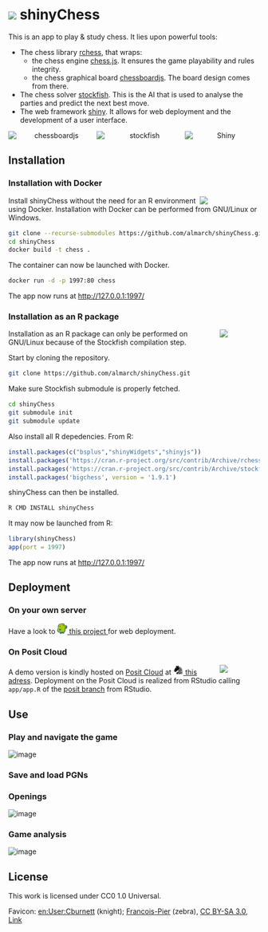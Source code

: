 # <img src="https://upload.wikimedia.org/wikipedia/commons/thumb/4/4a/Chess_Zdt45.svg/45px-Chess_Zdt45.svg.png?20170728103323" width = "50px" /> shinyChess

This is an app to play & study chess. It lies upon powerful tools:

- The chess library [rchess](https://github.com/jbkunst/rchess), that wraps:
    - the chess engine [chess.js](https://github.com/jhlywa/chess.js). It ensures the game playability and rules integrity.
    - the chess graphical board [chessboardjs](https://github.com/oakmac/chessboardjs). The board design comes from there.
- The chess solver [stockfish](https://github.com/official-stockfish/Stockfish). This is the AI that is used to analyse the parties and predict the next best move.
- The web framework [shiny](https://github.com/rstudio/shiny). It allows for web deployment and the development of a user interface.

<div align="center">
<div style="
    display: flex;
    flex-direction: row;
    justify-content: space-around;
    margin: auto;
">
    <img src="https://github.com/user-attachments/assets/3c73d0fe-169c-49da-84d0-8f5e330bd9ec" alt="chessboardjs"  width="200px">
    <img src="https://stockfishchess.org/images/logo/icon_512x512@2x.png" alt="stockfish"  width="200px">
    <img src="https://camo.githubusercontent.com/b1bcd1d17cbe316d92317dbdcfead95a3fef02332b2ac8333ea09bd91365d74e/68747470733a2f2f75706c6f61642e77696b696d656469612e6f72672f77696b6970656469612f636f6d6d6f6e732f7468756d622f622f62662f5368696e795f6865785f6c6f676f2e7376672f38303070782d5368696e795f6865785f6c6f676f2e7376672e706e67" alt="Shiny"  width="170px">
</div>
</div>

## Installation

### Installation with Docker

<img src="https://upload.wikimedia.org/wikipedia/commons/e/ea/Docker_%28container_engine%29_logo_%28cropped%29.png" width="120px" align="right"/>

Install shinyChess without the need for an R environment using Docker. Installation with Docker can be performed from GNU/Linux or Windows.

```sh
git clone --recurse-submodules https://github.com/almarch/shinyChess.git
cd shinyChess
docker build -t chess .
```

The container can now be launched with Docker.

```sh
docker run -d -p 1997:80 chess
```

The app now runs at http://127.0.0.1:1997/

### Installation as an R package

<img src="https://camo.githubusercontent.com/b89c3467bd2fb1ed2452237329f6974aec62c88eb423cde6429aad2a8f2383a1/68747470733a2f2f6372616e2e722d70726f6a6563742e6f72672f526c6f676f2e737667" width="80px" align="right"/>

Installation as an R package can only be performed on GNU/Linux because of the Stockfish compilation step.

Start by cloning the repository.

```sh
git clone https://github.com/almarch/shinyChess.git
```

Make sure Stockfish submodule is properly fetched.

```sh
cd shinyChess
git submodule init
git submodule update
```

Also install all R depedencies. From R:

```r
install.packages(c("bsplus","shinyWidgets","shinyjs"))
install.packages('https://cran.r-project.org/src/contrib/Archive/rchess/rchess_0.1.tar.gz', repos = NULL, type = 'source')
install.packages('https://cran.r-project.org/src/contrib/Archive/stockfish/stockfish_1.0.0.tar.gz', repos = NULL, type = 'source')
install.packages('bigchess', version = '1.9.1')
```

shinyChess can then be installed.

```sh
R CMD INSTALL shinyChess
```

It may now be launched from R:

```r
library(shinyChess)
app(port = 1997)
```

The app now runs at http://127.0.0.1:1997/

## Deployment

### On your own server

 Have a look to [<img src="https://github.com/Almarch/tamaR/raw/main/inst/www/icon.png" alt="tamaR" width="20"/> this project ](https://github.com/Almarch/tamaR?tab=readme-ov-file#4-web-deployment) for web deployment.

### On Posit Cloud

<img src="https://docs.posit.co/images/product-icons/posit-icon-fullcolor.png" width="80px" align="right"/>

A demo version is kindly hosted on [Posit Cloud](https://posit.co) at [<img src="inst/www/icon.png" width = "20px" /> this adress](https://almarch.shinyapps.io/shinyChess/). Deployment on the Posit Cloud is realized from RStudio calling `app/app.R` of the [posit branch](https://github.com/Almarch/shinyChess/tree/posit) from RStudio.

## Use

### Play and navigate the game

![image](https://github.com/user-attachments/assets/29c5f9d9-65d0-46a9-bb1f-aa4e3442c28c)

### Save and load PGNs

### Openings
![image](https://github.com/user-attachments/assets/16e9b028-05af-4a7b-8d06-baf537cdecf7)

### Game analysis

![image](https://github.com/user-attachments/assets/06abaedd-f033-48a4-b5d4-3ef62cda434b)

## License

This work is licensed under CC0 1.0 Universal.

Favicon: <a href="https://en.wikipedia.org/wiki/User:Cburnett" class="extiw" title="en:User:Cburnett">en:User:Cburnett</a> (knight); <a href="//commons.wikimedia.org/wiki/User:Francois-Pier" title="User:Francois-Pier">Francois-Pier</a> (zebra)<span class="int-own-work" lang="en"></span>, <a href="http://creativecommons.org/licenses/by-sa/3.0/" title="Creative Commons Attribution-Share Alike 3.0">CC BY-SA 3.0</a>, <a href="https://commons.wikimedia.org/w/index.php?curid=48218187">Link</a>
